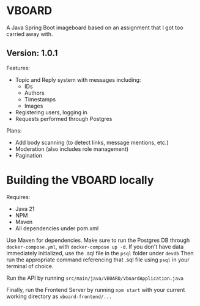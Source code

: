# VBOARD
A Java Spring Boot imageboard based on an assignment that I got too carried away with.

## Version: 1.0.1
Features:

- Topic and Reply system with messages including:
  - IDs
  - Authors
  - Timestamps
  - Images
- Registering users, logging in
- Requests performed through Postgres

Plans:

- Add body scanning (to detect links, message mentions, etc.)
- Moderation (also includes role management)
- Pagination

# Building the VBOARD locally
Requires:
- Java 21
- NPM
- Maven
- All dependencies under pom.xml

Use Maven for dependencies.
Make sure to run the Postgres DB through `docker-compose.yml`, with `docker-compose up -d`.
If you don't have data immediately initialized, use the .sql file in the `psql` folder under `devdb`
Then run the appropriate command referencing that .sql file using `psql` in your terminal of choice.

Run the API by running `src/main/java/VBOARD/VboardApplication.java`

Finally, run the Frontend Server by running `npm start` with your current working directory as `vboard-frontend/...`
